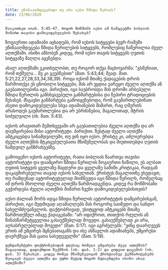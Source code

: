 ```yaml
---
title: ეწინააღმდეგებოდა თუ არა იესო წმიდა წერილს?
date: 23/06/2020
---
```


`წაიკითხეთ იოან. 5:45-47. როგორ მოწმობს იესო ამ ნაწყვეტში ბიბლიის მიმართ თავისი დამოკიდებულების შესახებ?`

ზოგიერთი ადამიანი აცხადებს, რომ იესოს სიტყვები ბევრ რამეში ეწინააღმდეგება წმიდა წერილების სიტყვებს, რომლებიც ჩაწერილია ძველ აღთქმაში. ისინი ამბობენ კიდეც, რომ იესო თავის სიტყვებს ღვთის სიტყვაზე მაღლა აყენებდა.

ახალ აღთქმაში ვკითხულობთ, თუ როგორ თქვა მაცხოვარმა: "გსმენიათ, რომ თქმულა… მე კი გეუბნებით" (მათ. 5:43,44; შეად. მათ. 5:21,22,27,28,33,34,38,39). როცა იესომ მთაზე ქადაგების დროს წარმოთქვა ეს ცნობილი სიტყვები, მას არ უცდია უარეყო ძველი აღთქმა ან გაებათილებინა იგი. პირიქით, იგი საუბრობდა მის დროში არსებული წმიდა წერილის განსხვავებული განმარტებისა და ზეპირი ტრადიციების შესახებ. მსგავსი განმარტება გამოიყენებოდა, რომ გაემართლებინათ ასეთი დამოკიდებულება სხვა ადამიანების მიმართ, რაც ღმერთს არასოდეს გაუმართლებია და არ უბრძანებია, მაგალითად, მტრის სიძულვილი (იხ. მათ. 5:43).

იესოს არავითარ შემთხვევაში არ გაუბათილებია ძველი აღთქმა და არ დაუმცირებია მისი ავტორიტეტი. პირიქით. ზუსტად ძველი აღთქმა ამტკიცებდა სინამდვილეში, თუ ვინ იყო იესო. ქრისტე კი, აძლიერებდა ძველი აღთქმის მტკიცებულებათა მნიშვნელობას და მიუთითებდა ღვთის ნამდვილ განზრახვებზე.

გამოიყენო იესოს ავტორიტეტი, რათა ბიბლიას წაართვა თავისი ავტორიტეტი და დაამცირო წმიდა წერილის ზოგიერთი ნაწილი, ეს ალბათ ღვთის სიტყვის ყველაზე მაცდური და ყველაზე საშიში კრიტიკაა, რადგან დაკავშირებულია თავად იესოს სახელთან. ქრისტეს მაგალითზე ვხედავთ, თუ რამდენად ავტორიტეტულად მიიჩნევდა იგი წმიდა წერილს, რომელსაც იმ დროს მხოლოდ ძველი აღთქმა წარმოადგენდა. კიდევ რა მოწმობანი გვჭირდება ძველი აღთქმის მიმართ ჩვენი დამოკიდებულებისთვის?

იესო ძალიან შორს იდგა წმიდა წერილის ავტორიტეტის დამცირებისგან, პირიქით, იგი მუდმივად აღამაღლებს მას როგორც საიმედო და სანდო სახელმძღვანელოს. ფაქტობრივად, უსიტყვოდ ამტკიცებს მთაზე წარმოთქმულ იმავე ქადაგებაში: "არ იფიქროთ, თითქოს რჯულის ან წინასწარმეტყველთა გასაუქმებლად მოვედი. გასაუქმებლად კი არა, აღსასრულებლად მოვედი" (მათ. 5:17). იგი აგრძელებს: "ვინც დაარღვევს ერთს ამ უმცირეს მცნებათაგანს და ისე ასწავლის ადამიანებს, უმცირესი დაერქმევა მას ცათა სასუფეველში" (მათ. 5:19).

`ფუნდამენტური დოქტრინებიდან დღესაც რომელი ემყარება ძველ აღთქმას? მაგალითად, დაფიქრდით შექმნის (იხ. დაბ. 1-2) და ცოდვით დაცემის (იხ. დაბ. 3) შესახებ. კიდევ რომელ მნიშვნელოვან ქრისტიანულ ჭეშმარიტებებს შეიცავს ძველი აღთქმა და უფრო მეტად როგორ მჟღავნდება ისინი ახალ აღთქმაში?`
